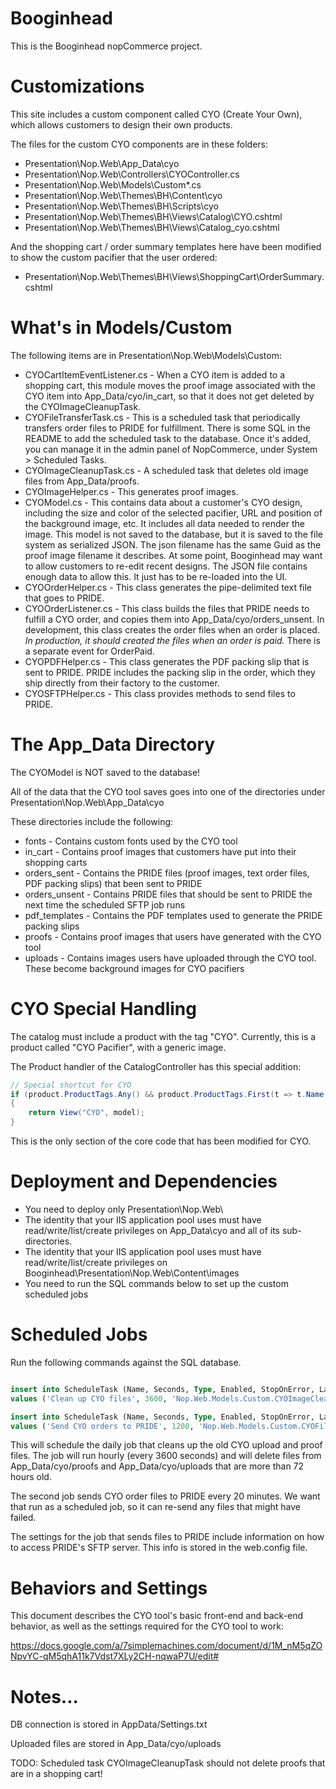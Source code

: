 # Booginhead

This is the Booginhead nopCommerce project.

# Customizations

This site includes a custom component called CYO (Create Your Own), 
which allows customers to design their own products.

The files for the custom CYO components are in these folders:

* Presentation\Nop.Web\App_Data\cyo
* Presentation\Nop.Web\Controllers\CYOController.cs
* Presentation\Nop.Web\Models\Custom\*.cs
* Presentation\Nop.Web\Themes\BH\Content\cyo
* Presentation\Nop.Web\Themes\BH\Scripts\cyo
* Presentation\Nop.Web\Themes\BH\Views\Catalog\CYO.cshtml
* Presentation\Nop.Web\Themes\BH\Views\Catalog\_cyo.cshtml

And the shopping cart / order summary templates here have been modified to show 
the custom pacifier that the user ordered:

* Presentation\Nop.Web\Themes\BH\Views\ShoppingCart\OrderSummary.cshtml

# What's in Models/Custom

The following items are in Presentation\Nop.Web\Models\Custom:

* CYOCartItemEventListener.cs - When a CYO item is added to a shopping cart, this
  module moves the proof image associated with the CYO item into App_Data/cyo/in_cart, 
  so that it does not get deleted by the CYOImageCleanupTask.
* CYOFileTransferTask.cs - This is a scheduled task that periodically transfers
  order files to PRIDE for fulfillment. There is some SQL in the README to add the
  scheduled task to the database. Once it's added, you can manage it in the admin
  panel of NopCommerce, under System > Scheduled Tasks.
* CYOImageCleanupTask.cs - A scheduled task that deletes old image files from 
  App_Data/proofs.
* CYOImageHelper.cs - This generates proof images.
* CYOModel.cs - This contains data about a customer's CYO design, including the size
  and color of the selected pacifier, URL and position of the background image, etc.
  It includes all data needed to render the image. This model is not saved to the 
  database, but it is saved to the file system as serialized JSON. The json filename
  has the same Guid as the proof image filename it describes. At some point, Booginhead
  may want to allow customers to re-edit recent designs. The JSON file contains enough
  data to allow this. It just has to be re-loaded into the UI.
* CYOOrderHelper.cs - This class generates the pipe-delimited text file that goes to
  PRIDE.
* CYOOrderListener.cs - This class builds the files that PRIDE needs to fulfill a CYO
  order, and copies them into App_Data/cyo/orders_unsent. In development, this class
  creates the order files when an order is placed. _In production, it should created
  the files when an order is paid._ There is a separate event for OrderPaid.
* CYOPDFHelper.cs - This class generates the PDF packing slip that is sent to PRIDE.
  PRIDE includes the packing slip in the order, which they ship directly from their
  factory to the customer.
* CYOSFTPHelper.cs - This class provides methods to send files to PRIDE.


# The App_Data Directory

The CYOModel is NOT saved to the database! 

All of the data that the CYO tool saves goes into one of the directories
under Presentation\Nop.Web\App_Data\cyo

These directories include the following:

* fonts - Contains custom fonts used by the CYO tool
* in_cart - Contains proof images that customers have put into their shopping carts
* orders_sent - Contains the PRIDE files (proof images, text order files, PDF packing slips) that been sent to PRIDE
* orders_unsent - Contains PRIDE files that should be sent to PRIDE the next time the scheduled SFTP job runs
* pdf_templates - Contains the PDF templates used to generate the PRIDE packing slips
* proofs - Contains proof images that users have generated with the CYO tool
* uploads - Contains images users have uploaded through the CYO tool. These become background images for CYO pacifiers

# CYO Special Handling

The catalog must include a product with the tag "CYO". Currently, this is a product called
"CYO Pacifier", with a generic image.

The Product handler of the CatalogController has this special addition:

```c#
// Special shortcut for CYO
if (product.ProductTags.Any() && product.ProductTags.First(t => t.Name == "CYO") != null)
{
	return View("CYO", model);
}
```

This is the only section of the core code that has been modified for CYO.

# Deployment and Dependencies

* You need to deploy only Presentation\Nop.Web\
* The identity that your IIS application pool uses must have 
read/write/list/create privileges on App_Data\cyo and all of
its sub-directories.
* The identity that your IIS application pool uses must have 
read/write/list/create privileges on Booginhead\Presentation\Nop.Web\Content\images
* You need to run the SQL commands below to set up the custom scheduled jobs


# Scheduled Jobs

Run the following commands against the SQL database. 


```sql

insert into ScheduleTask (Name, Seconds, Type, Enabled, StopOnError, LastStartUTC, LastEndUTC, LastSuccessUTC)
values ('Clean up CYO files', 3600, 'Nop.Web.Models.Custom.CYOImageCleanupTask, Nop.Web', 1, 0, null, null, null)

insert into ScheduleTask (Name, Seconds, Type, Enabled, StopOnError, LastStartUTC, LastEndUTC, LastSuccessUTC)
values ('Send CYO orders to PRIDE', 1200, 'Nop.Web.Models.Custom.CYOFileTransferTask, Nop.Web', 1, 0, null, null, null)

```

This will schedule the daily job that cleans up the old CYO upload and proof files. 
The job will run hourly (every 3600 seconds) and will delete files from App_Data/cyo/proofs
and App_Data/cyo/uploads that are more than 72 hours old.

The second job sends CYO order files to PRIDE every 20 minutes. We want that 
run as a scheduled job, so it can re-send any files that might have failed.

The settings for the job that sends files to PRIDE include information on how
to access PRIDE's SFTP server. This info is stored in the web.config file.

# Behaviors and Settings 

This document describes the CYO tool's basic front-end and back-end behavior, 
as well as the settings required for the CYO tool to work:

https://docs.google.com/a/7simplemachines.com/document/d/1M_nM5qZONpvYC-qM5qhA11k7Vdst7XLy2CH-nqwaP7U/edit#

# Notes...

DB connection is stored in AppData/Settings.txt

Uploaded files are stored in App_Data/cyo/uploads

TODO: Scheduled task CYOImageCleanupTask should not delete proofs that are in a shopping cart!
